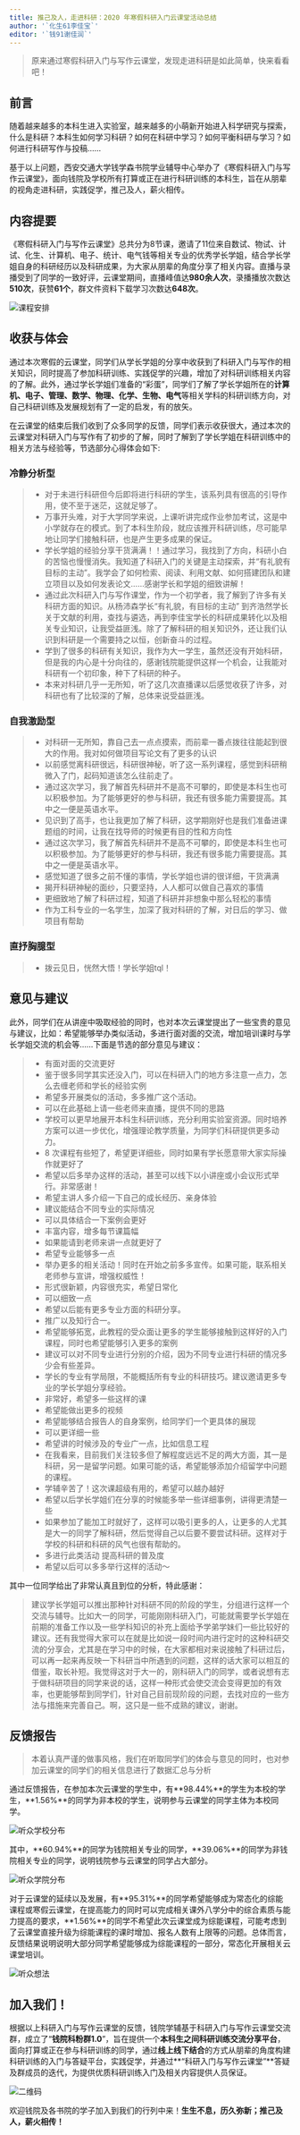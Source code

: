 ```yaml
---
title: 推己及人，走进科研：2020 年寒假科研入门云课堂活动总结
author: '`化生61李佳宝`'
editor: '`钱91谢佳润`'
---
```


> 原来通过寒假科研入门与写作云课堂，发现走进科研是如此简单，快来看看吧！

## 前言

随着越来越多的本科生进入实验室，越来越多的小萌新开始进入科学研究与探索，什么是科研？本科生如何学习科研？如何在科研中学习？如何平衡科研与学习？如何进行科研写作与投稿…… 

基于以上问题，西安交通大学钱学森书院学业辅导中心举办了《寒假科研入门与写作云课堂》，面向钱院及学校所有打算或正在进行科研训练的本科生，旨在从朋辈的视角走进科研，实践促学，推己及人，薪火相传。

## 内容提要

《寒假科研入门与写作云课堂》总共分为8节课，邀请了11位来自数试、物试、计试、化生、计算机、电子、统计、电气钱等相关专业的优秀学长学姐，结合学长学姐自身的科研经历以及科研成果，为大家从朋辈的角度分享了相关内容。直播与录播受到了同学的一致好评，云课堂期间，直播峰值达**980余人次**，录播播放次数达**510次**，获赞**61个**，群文件资料下载学习次数达**648次**。

![课程安排](/img/posts/20200222-1.png)

## 收获与体会

通过本次寒假的云课堂，同学们从学长学姐的分享中收获到了科研入门与写作的相关知识，同时提高了参加科研训练、实践促学的兴趣，增加了对科研训练相关内容的了解。此外，通过学长学姐们准备的“彩蛋”，同学们了解了学长学姐所在的**计算机、电子、管理、数学、物理、化学、生物、电气**等相关学科的科研训练方向，对自己科研训练及发展规划有了一定的启发，有的放矢。

在云课堂的结束后我们收到了众多同学的反馈，同学们表示收获很大，通过本次的云课堂对科研入门与写作有了初步的了解，同时了解到了学长学姐在科研训练中的相关方法与经验等，节选部分心得体会如下:

### 冷静分析型

> * 对于未进行科研但今后即将进行科研的学生，该系列具有很高的引导作用，使不至于迷茫，这就足够了。  
> * 万事开头难，对于大学同学来说，上课听讲完成作业参加考试，这是中小学就存在的模式。到了本科生阶段，就应该推开科研训练，尽可能早地让同学们接触科研，也是产生更多成果的保证。
> * 学长学姐的经验分享干货满满！！通过学习，我找到了方向，科研小白的苦恼也慢慢消失。我知道了科研入门的关键是主动探索，并“有礼貌有目标的主动”。我学会了如何检索、阅读、利用文献、如何搭建团队和建立项目以及如何发表论文……感谢学长和学姐的细致讲解！  
> * 通过此次科研入门与写作课堂，作为一个初学者，我了解到了许多有关科研方面的知识。从杨沛森学长“有礼貌，有目标的主动” 到齐浩然学长关于文献的利用，查找与遴选，再到李佳宝学长的科研成果转化以及相关专业知识，让我受益匪浅。除了了解科研的相关知识外，还让我们认识到科研是一个需要持之以恒，创新奋斗的过程。
> * 学到了很多的科研有关知识，我作为大一学生，虽然还没有开始科研，但是我的内心是十分向往的，感谢钱院能提供这样一个机会，让我能对科研有一个初印象，种下了科研的种子。
> * 本来对科研几乎一无所知，听了这几次直播课以后感觉收获了许多，对科研也有了比较深的了解，总体来说受益匪浅。

### 自我激励型

> * 对科研一无所知，靠自己去一点点摸索，而前辈一番点拨往往能起到很大的作用。我对如何做项目写论文有了更多的认识
> * 以前感觉离科研很远，科研很神秘，听了这一系列课程，感觉到科研稍微入了门，起码知道该怎么往前走了。
> * 通过这次学习，我了解首先科研并不是高不可攀的，即使是本科生也可以积极参加。为了能够更好的参与科研，我还有很多能力需要提高。其中之一便是英语水平。
> * 见识到了高手，也让我更加了解了科研，这学期刚好也是我们准备进课题组的时间，让我在找导师的时候更有目的性和方向性  
> * 通过这次学习，我了解首先科研并不是高不可攀的，即使是本科生也可以积极参加。为了能够更好的参与科研，我还有很多能力需要提高。其中之一便是英语水平。
> * 感觉知道了很多之前不懂的事情，学长学姐也讲的很详细，干货满满
> * 揭开科研神秘的面纱，只要坚持，人人都可以做自己喜欢的事情
> * 更细致地了解了科研过程，知道了科研并非想象中那么轻松的事情
> * 作为工科专业的一名学生，加深了我对科研的了解，对日后的学习、做项目有帮助

### 直抒胸臆型

> * 拨云见日，恍然大悟！学长学姐tql！

## 意见与建议

此外，同学们在从讲座中吸取经验的同时，也对本次云课堂提出了一些宝贵的意见与建议，比如：希望能够举办类似活动，多进行面对面的交流，增加培训课时与学长学姐交流的机会等……下面是节选的部分意见与建议：

> * 有面对面的交流更好
> * 鉴于很多同学其实还没入门，可以在科研入门的地方多注意一点力，怎么去缠老师和学长的经验实例
> * 希望多开展类似的活动，多多推广这个活动。
> * 可以在此基础上请一些老师来直播，提供不同的思路
> * 学校可以更早地展开本科生科研训练，充分利用实验室资源。同时培养方案可以进一步优化，增强理论教学质量，为同学们科研提供更多动力。
> * 8 次课程有些短了，希望更详细些，同时如果有学长愿意带大家实际操作就更好了
> * 希望以后多举办这样的活动，甚至可以线下以小讲座或小会议形式举行。非常感谢！
> * 希望主讲人多介绍一下自己的成长经历、亲身体验
> * 建议能结合不同专业的实际情况
> * 可以具体结合一下案例会更好
> * 丰富内容，增多每节课篇幅
> * 如果能请到老师来讲一点就更好了
> * 希望专业能够多一点
> * 举办更多的相关活动！同时在开始之前多多宣传。如果可能，联系相关老师参与宣讲，增强权威性！
> * 形式很新颖，内容很充实，希望日常化
> * 可以细致一点
> * 希望以后能有更多专业方面的科研分享。
> * 推广以及知行合一。
> * 希望能够拓宽，此教程的受众面让更多的学生能够接触到这样好的入门课程，同时也希望能够引入更多的案例
> * 建议可以对不同专业进行分别的介绍，因为不同专业进行科研的情况多少会有些差异。
> * 学长的专业有学局限，不能概括所有专业的科研技巧。建议邀请更多专业的学长学姐分享经验。
> * 非常好，希望多一些这样的课
> * 希望能做出更多的视频
> * 希望能够结合报告人的自身案例，给同学们一个更具体的展现
> * 可以更详细一些
> * 希望讲的时候涉及的专业广一点，比如信息工程
> * 在我看来，目前我们关注较多但了解程度远远不足的两大方面，其一是科研，另一是留学问题。如果可能的话，希望能够添加介绍留学中问题的课程。
> * 学辅辛苦了！这次课超级有用的，希望可以越办越好
> * 希望以后学长学姐们在分享的时候能多举一些详细事例，讲得更清楚一些
> * 如果参加了能加工时就好了，这样可以吸引更多的人，让更多的人尤其是大一的同学了解科研，然后觉得自己以后要不要尝试科研。这样对于学校的科研和科研的风气也很有帮助的。
> * 多进行此类活动 提高科研的普及度
> * 希望以后可以多多举行这样的活动～

其中一位同学给出了非常认真且到位的分析，特此感谢：

> ​建议学长学姐可以推出那种针对科研不同的阶段的学生，分组进行这样一个交流与辅导。比如大一的同学，可能刚刚科研入门，可能就需要学长学姐在前期的准备工作以及一些学科知识的补充上面给予学弟学妹们一些比较好的建议。还有我觉得大家可以在就是比如说一段时间内进行定时的这种科研交流的分享会，尤其是在学习中的时候，在大家都相对来说接触了科研过后，可以再一起来再反映一下科研当中所遇到的问题，这样的话大家可以相互的借鉴，取长补短。我觉得这对于大一的，刚科研入门的同学，或者说想有志于做科研项目的同学来说的话，这样一种形式会使交流会变得更加的有效率，也更能够帮到同学们，针对自己目前现阶段的问题，去找对应的一些方法与措施来完善自己。啊，这只是一些不成熟的建议，谢谢。

## 反馈报告

> 本着认真严谨的做事风格，我们在听取同学们的体会与意见的同时，也对参加云课堂的同学们的相关信息进行了数据汇总与分析

通过反馈报告，在参加本次云课堂的学生中，有**98.44%**的学生为本校的学生，**1.56%**的同学为非本校的学生，说明参与云课堂的同学主体为本校同学。

![听众学校分布](/img/posts/20200222-2.png)

其中，**60.94%**的同学为钱院相关专业的同学，**39.06%**的同学为非钱院相关专业的同学，说明钱院参与云课堂的同学占大部分。

![听众学院分布](/img/posts/20200222-4.png)

对于云课堂的延续以及发展，有**95.31%**的同学希望能够成为常态化的综能课程或寒假云课堂，在提高能力的同时可以完成相关课外八学分中的综合素质与能力提高的要求，**1.56%**的同学不希望此次云课堂成为综能课程，可能考虑到了云课堂直接升级为综能课程的课时增加、报名人数有上限等的问题。总体而言，反馈结果说明说明大部分同学希望能够成为综能课程的一部分，常态化开展相关云课堂培训。

![听众想法](/img/posts/20200222-5.png)

## 加入我们！

根据以上科研入门与写作云课堂的反馈，钱院学辅基于科研入门与写作云课堂交流群，成立了“**钱院科粉群1.0**”，旨在提供一个**本科生之间科研训练交流分享平台**，面向打算或正在参与科研训练的同学，通过**线上线下结合**的方式从朋辈的角度构建科研训练的入门与答疑平台，实践促学，并通过**“科研入门与写作云课堂”**答疑及群成员的迭代，为提供优质科研训练入门及相关内容提供人员保证。

![二维码](/img/posts/20200222-6.png)

欢迎钱院及各书院的学子加入到我们的行列中来！**生生不息，历久弥新；推己及人，薪火相传！**
